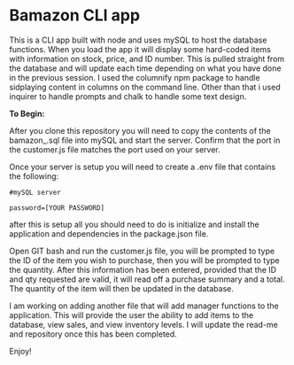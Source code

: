 # Bamazon CLI app

This is a CLI app built with node and uses mySQL to host the database functions. When you load the app it will display some hard-coded items with information on stock, price, and ID number. This is pulled straight from the database and will update each time depending on what you have done in the previous session. I used the columnify npm package to handle sidplaying content in columns on the command line. Other than that i used inquirer to handle prompts and chalk to handle some text design. 

**To Begin:**

After you clone this repository you will need to copy the contents of the bamazon_.sql file into mySQL and start the server. Confirm that the port in the customer.js file matches the port used on your server. 

Once your server is setup you will need to create a .env file that contains the following:

    #mySQL server
    
    password=[YOUR PASSWORD]
    
after this is setup all you should need to do is initialize and install the application and dependencies in the package.json file.

Open GIT bash and run the customer.js file, you will be prompted to type the ID of the item you wish to purchase, then you will be prompted to type the quantity. After this information has been entered, provided that the ID and qty requested are valid, it will read off a purchase summary and a total. The quantity of the item will then be updated in the database.

I am working on adding another file that will add manager functions to the application. This will provide the user the ability to add items to the database, view sales, and view inventory levels. I will update the read-me and repository once this has been completed.

Enjoy!

